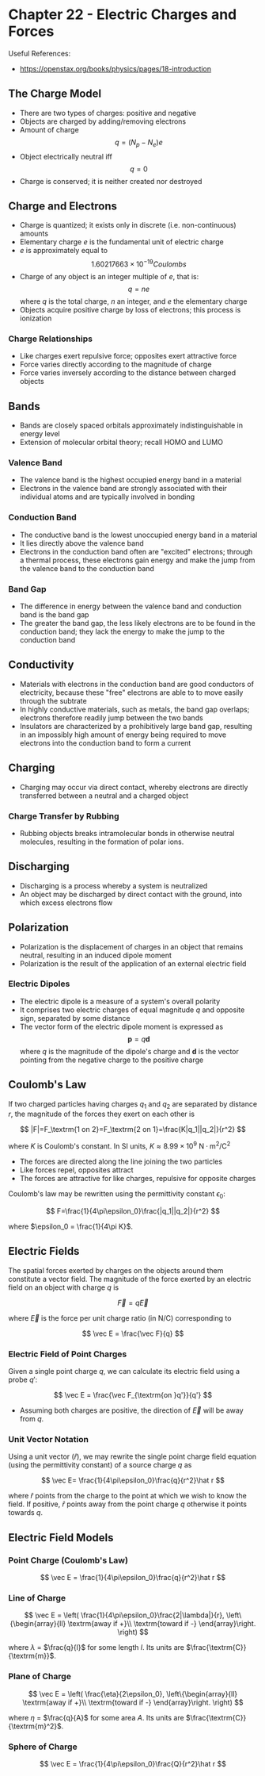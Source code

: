 # Chapter 22 - Electric Charges and Forces

Useful References:
- https://openstax.org/books/physics/pages/18-introduction

## The Charge Model
- There are two types of charges: positive and negative
- Objects are charged by adding/removing electrons
- Amount of charge $$q = (N_p-N_e)e$$
- Object electrically neutral iff $$q=0$$
- Charge is conserved; it is neither created nor destroyed

## Charge and Electrons
- Charge is quantized; it exists only in discrete (i.e. non-continuous) amounts
- Elementary charge $e$ is the fundamental unit of electric charge
- $e$ is approximately equal to $$1.60217663\times 10^{-19} Coulombs$$
- Charge of any object is an integer multiple of *e*, that is: $$q=ne$$ where $q$ is the total charge, $n$ an integer, and $e$ the elementary charge
- Objects acquire positive charge by loss of electrons; this process is ionization

### Charge Relationships
- Like charges exert repulsive force; opposites exert attractive force
- Force varies directly according to the magnitude of charge
- Force varies inversely according to the distance between charged objects

## Bands
- Bands are closely spaced orbitals approximately indistinguishable in energy level
- Extension of molecular orbital theory; recall HOMO and LUMO

### Valence Band
- The valence band is the highest occupied energy band in a material
- Electrons in the valence band are strongly associated with their individual atoms and are typically involved in bonding 

### Conduction Band
- The conductive band is the lowest unoccupied energy band in a material
- It lies directly above the valence band
- Electrons in the conduction band often are "excited" electrons; through a thermal process, these electrons gain energy and make the jump from the valence band to the conduction band

### Band Gap
- The difference in energy between the valence band and conduction band is the band gap
- The greater the band gap, the less likely electrons are to be found in the conduction band; they lack the energy to make the jump to the conduction band

## Conductivity
- Materials with electrons in the conduction band are good conductors of electricity, because these "free" electrons are able to to move easily through the subtrate
- In highly conductive materials, such as metals, the band gap overlaps; electrons therefore readily jump between the two bands
- Insulators are characterized by a prohibitively large band gap, resulting in an impossibly high amount of energy being required to move electrons into the conduction band to form a current

## Charging
- Charging may occur via direct contact, whereby electrons are directly transferred between a neutral and a charged object

### Charge Transfer by Rubbing
- Rubbing objects breaks intramolecular bonds in otherwise neutral molecules, resulting in the formation of polar ions. 

## Discharging
- Discharging is a process whereby a system is neutralized
- An object may be discharged by direct contact with the ground, into which excess electrons flow

## Polarization
- Polarization is the displacement of charges in an object that remains neutral, resulting in an induced dipole moment
- Polarization is the result of the application of an external electric field

### Electric Dipoles
- The electric dipole is a measure of a system's overall polarity
- It comprises two electric charges of equal magnitude *q* and opposite sign, separated by some distance
- The vector form of the electric dipole moment is expressed as $$\mathbf{p}=q\mathbf{d}$$ where $q$ is the magnitude of the dipole's charge and $\mathbf{d}$ is the vector pointing from the negative charge to the positive charge

## Coulomb's Law
If two charged particles having charges $q_1$ and $q_2$ are separated by distance $r$, the magnitude of the forces they exert on each other is

$$
|F|=F_\textrm{1 on 2}=F_\textrm{2 on 1}=\frac{K|q_1||q_2|}{r^2}
$$

where $K$ is Coulomb's constant. In SI units, $K\approx 8.99\times 10^9\textrm{ N}\cdot\textrm{m}^2/\textrm{C}^2$

- The forces are directed along the line joining the two particles
- Like forces repel, opposites attract
- The forces are attractive for like charges, repulsive for opposite charges

Coulomb's law may be rewritten using the permittivity constant $\epsilon_0$:

$$
F=\frac{1}{4\pi\epsilon_0}\frac{|q_1||q_2|}{r^2}
$$

where $\epsilon_0 = \frac{1}{4\pi K}$.

## Electric Fields
The spatial forces exerted by charges on the objects around them constitute a vector field. The magnitude of the force exerted by an electric field on an object with charge $q$ is

$$\vec F=q\vec E$$

where $\vec E$ is the force per unit charge ratio (in $\textrm{N}/\textrm{C}$) corresponding to

$$
\vec E = \frac{\vec F}{q}
$$

### Electric Field of Point Charges
Given a single point charge $q$, we can calculate its electric field using a probe $q'$:

$$
\vec E = \frac{\vec F_{\textrm{on }q'}}{q'}
$$

- Assuming both charges are positive, the direction of $\vec E$ will be away from $q$.

### Unit Vector Notation
Using a unit vector ($\hat r$), we may rewrite the single point charge field equation (using the permittivity constant) of a source charge $q$ as

$$
\vec E= \frac{1}{4\pi\epsilon_0}\frac{q}{r^2}\hat r
$$

where $\hat r$ points from the charge to the point at which we wish to know the field. If positive, $\hat r$ points away from the point charge $q$ otherwise it points towards $q$.

## Electric Field Models

### Point Charge (Coulomb's Law)
$$
\vec E = \frac{1}{4\pi\epsilon_0}\frac{q}{r^2}\hat r
$$

### Line of Charge
$$
\vec E = \left(
    \frac{1}{4\pi\epsilon_0}\frac{2|\lambda|}{r},
    \left\{\begin{array}{ll}
        \textrm{away if +}\\
        \textrm{toward if -}
    \end{array}\right.
\right)
$$

where $\lambda$ = $\frac{q}{l}$ for some length $l$. Its units are $\frac{\textrm{C}}{\textrm{m}}$.

### Plane of Charge
$$
\vec E = \left(
    \frac{\eta}{2\epsilon_0},
    \left\{\begin{array}{ll}
        \textrm{away if +}\\
        \textrm{toward if -}
    \end{array}\right.
\right)
$$

where $\eta$ = $\frac{q}{A}$ for some area $A$. Its units are $\frac{\textrm{C}}{\textrm{m}^2}$.

### Sphere of Charge
$$
\vec E = \frac{1}{4\pi\epsilon_0}\frac{Q}{r^2}\hat r
$$
